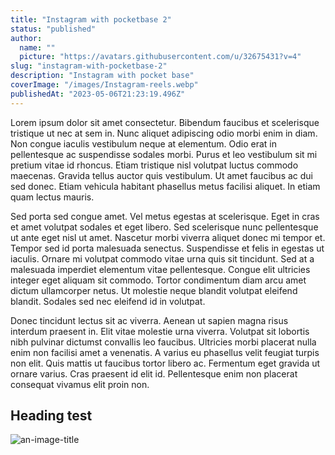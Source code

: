 ```yaml
---
title: "Instagram with pocketbase 2"
status: "published"
author:
  name: ""
  picture: "https://avatars.githubusercontent.com/u/32675431?v=4"
slug: "instagram-with-pocketbase-2"
description: "Instagram with pocket base"
coverImage: "/images/Instagram-reels.webp"
publishedAt: "2023-05-06T21:23:19.496Z"
---
```


Lorem ipsum dolor sit amet consectetur. Bibendum faucibus et scelerisque tristique ut nec at sem in. Nunc aliquet adipiscing odio morbi enim in diam. Non congue iaculis vestibulum neque at elementum. Odio erat in pellentesque ac suspendisse sodales morbi. Purus et leo vestibulum sit mi pretium vitae id rhoncus. Etiam tristique nisl volutpat luctus commodo maecenas. Gravida tellus auctor quis vestibulum. Ut amet faucibus ac dui sed donec. Etiam vehicula habitant phasellus metus facilisi aliquet. In etiam quam lectus mauris.<br>

Sed porta sed congue amet. Vel metus egestas at scelerisque. Eget in cras et amet volutpat sodales et eget libero. Sed scelerisque nunc pellentesque ut ante eget nisl ut amet. Nascetur morbi viverra aliquet donec mi tempor et. Tempor sed id porta malesuada senectus. Suspendisse et felis in egestas ut iaculis. Ornare mi volutpat commodo vitae urna quis sit tincidunt. Sed at a malesuada imperdiet elementum vitae pellentesque. Congue elit ultricies integer eget aliquam sit commodo. Tortor condimentum diam arcu amet dictum ullamcorper netus. Ut molestie neque blandit volutpat eleifend blandit. Sodales sed nec eleifend id in volutpat.<br>

Donec tincidunt lectus sit ac viverra. Aenean ut sapien magna risus interdum praesent in. Elit vitae molestie urna viverra. Volutpat sit lobortis nibh pulvinar dictumst convallis leo faucibus. Ultricies morbi placerat nulla enim non facilisi amet a venenatis. A varius eu phasellus velit feugiat turpis non elit. Quis mattis ut faucibus tortor libero ac. Fermentum eget gravida ut ornare varius. Cras praesent id elit id. Pellentesque enim non placerat consequat vivamus elit proin non.

## Heading test

![](https://images.unsplash.com/photo-1607604276583-eef5d076aa5f?ixlib=rb-4.0.3&ixid=MnwxMjA3fDB8MHxwaG90by1wYWdlfHx8fGVufDB8fHx8&auto=format&fit=crop&w=1074&q=80> "an-image-title")
